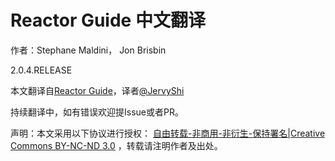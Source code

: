 # Reactor Guide 中文翻译

作者：Stephane Maldini， Jon Brisbin

2.0.4.RELEASE

本文翻译自[Reactor Guide](http://projectreactor.io/docs/reference/)，译者[@JervyShi](http://weibo.com/sjw1105)

持续翻译中，如有错误欢迎提Issue或者PR。

声明：本文采用以下协议进行授权： [自由转载-非商用-非衍生-保持署名|Creative Commons BY-NC-ND 3.0](http://creativecommons.org/licenses/by-nc-nd/3.0/deed.zh) ，转载请注明作者及出处。
